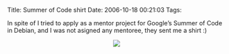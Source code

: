 Title: Summer of Code shirt
Date: 2006-10-18 00:21:03
Tags: 

In spite of I tried to apply as a mentor project for Google&#8217;s Summer of Code in Debian, and I was not asigned any mentoree, they sent me a shirt :)


<p align="center"><img src="http://www.damog.net/files/pics/yo-summerofcode2.jpg"/></p>
